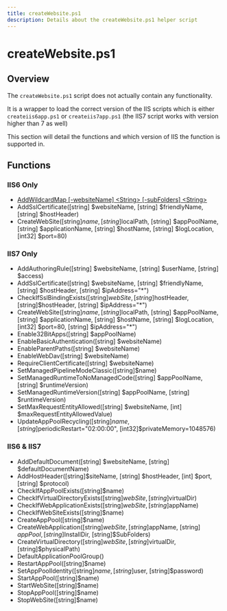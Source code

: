 ```yaml
---
title: createWebsite.ps1
description: Details about the createWebsite.ps1 helper script
---
```


# createWebsite.ps1

## Overview

The `createWebsite.ps1` script does not actually contain any functionality.

It is a wrapper to load the correct version of the IIS scripts which is either `createiis6app.ps1` or `createiis7app.ps1` (the IIS7 script works with version higher than 7 as well)

This section will detail the functions and which version of IIS the function is supported in.

## Functions

### IIS6 Only

* [AddWildcardMap [-websiteName] &lt;String&gt; [-subFolders]  &lt;String&gt;](add-wildcard-map)
* AddSslCertificate([string] $websiteName, [string] $friendlyName, [string] $hostHeader)
* CreateWebSite([string]$name, [string]$localPath, [string] $appPoolName, [string] $applicationName, [string] $hostName, [string] $logLocation, [int32] $port=80)

### IIS7 Only

* AddAuthoringRule([string] $websiteName, [string] $userName, [string] $access)
* AddSslCertificate([string] $websiteName, [string] $friendlyName, [string] $hostHeader, [string] $ipAddress="*")
* CheckIfSslBindingExists([string]$webSite, [string]$hostHeader, [string]$hostHeader, [string] $ipAddress="*")
* CreateWebSite([string]$name, [string]$localPath, [string] $appPoolName, [string] $applicationName, [string] $hostName, [string] $logLocation, [int32] $port=80, [string] $ipAddress="*")
* Enable32BitApps([string] $appPoolName)
* EnableBasicAuthentication([string] $websiteName)
* EnableParentPaths([string] $websiteName)
* EnableWebDav([string] $websiteName)
* RequireClientCertificate([string] $websiteName)
* SetManagedPipelineModeClassic([string]$name)
* SetManagedRuntimeToNoManagedCode([string] $appPoolName, [string] $runtimeVersion)
* SetManagedRuntimeVersion([string] $appPoolName, [string] $runtimeVersion)
* SetMaxRequestEntityAllowed([string] $websiteName, [int] $maxRequestEntityAllowedValue)
* UpdateAppPoolRecycling([string]$name, [string]$periodicRestart="02:00:00", [int32]$privateMemory=1048576)

### IIS6 & IIS7

* AddDefaultDocument([string] $websiteName, [string] $defaultDocumentName)
* AddHostHeader([string]$siteName, [string] $hostHeader, [int] $port, [string] $protocol)
* CheckIfAppPoolExists([string]$name)
* CheckIfVirtualDirectoryExists([string]$webSite, [string]$virtualDir)
* CheckIfWebApplicationExists([string]$webSite, [string]$appName)
* CheckIfWebSiteExists([string]$name)
* CreateAppPool([string]$name)
* CreateWebApplication([string]$webSite, [string]$appName, [string] $appPool, [string]$InstallDir, [string]$SubFolders)
* CreateVirtualDirectory([string]$webSite, [string]$virtualDir, [string]$physicalPath)
* DefaultApplicationPoolGroup()
* RestartAppPool([string]$name)
* SetAppPoolIdentity([string]$name, [string]$user, [string]$password)
* StartAppPool([string]$name)
* StartWebSite([string]$name)
* StopAppPool([string]$name)
* StopWebSite([string]$name)
